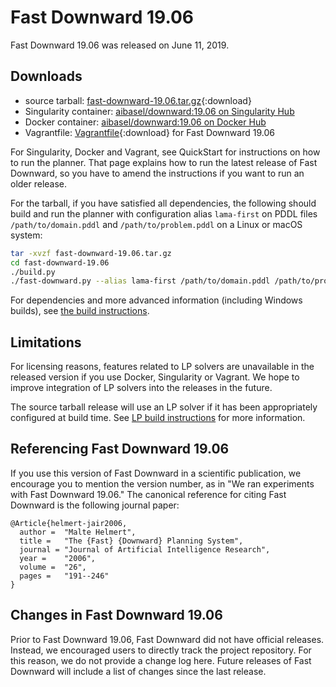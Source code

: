 # Fast Downward 19.06

Fast Downward 19.06 was released on June 11, 2019.

## Downloads

 * source tarball: [fast-downward-19.06.tar.gz](../files/release19.06/fast-downward-19.06.tar.gz){:download}
 * Singularity container: [aibasel/downward:19.06 on Singularity Hub](https://www.singularity-hub.org/collections/3944)
 * Docker container: [aibasel/downward:19.06 on Docker Hub](https://hub.docker.com/r/aibasel/downward)
 * Vagrantfile: [Vagrantfile](../files/release19.06/Vagrantfile){:download} for Fast Downward 19.06

For Singularity, Docker and Vagrant, see QuickStart for instructions on how to run the planner. That page explains how to run the latest release of Fast Downward, so you have to amend the instructions if you want to run an older release.

For the tarball, if you have satisfied all dependencies, the following should build and run the planner with configuration alias `lama-first` on PDDL files `/path/to/domain.pddl` and `/path/to/problem.pddl` on a Linux or macOS system:

``` bash
tar -xvzf fast-downward-19.06.tar.gz
cd fast-downward-19.06
./build.py
./fast-downward.py --alias lama-first /path/to/domain.pddl /path/to/problem.pddl
```

For dependencies and more advanced information (including Windows builds), see [the build instructions](https://github.com/aibasel/downward/blob/main/BUILD.md).

## Limitations

For licensing reasons, features related to LP solvers are unavailable in the released version if you use Docker, Singularity or Vagrant. We hope to improve integration of LP solvers into the releases in the future.

The source tarball release will use an LP solver if it has been appropriately configured at build time.
See [LP build instructions](https://github.com/aibasel/downward/blob/main/BUILD.md#optional-linear-programming-solvers) for more information.

## Referencing Fast Downward 19.06

If you use this version of Fast Downward in a scientific publication, we encourage you to mention the version number, as in
"We ran experiments with Fast Downward 19.06." The canonical reference for citing Fast Downward is the following journal paper:

```
@Article{helmert-jair2006,
  author =  "Malte Helmert",
  title =   "The {Fast} {Downward} Planning System",
  journal = "Journal of Artificial Intelligence Research",
  year =    "2006",
  volume =  "26",
  pages =   "191--246"
}
```

## Changes in Fast Downward 19.06

Prior to Fast Downward 19.06, Fast Downward did not have official releases. Instead, we encouraged users to directly track the project repository. For this reason, we do not provide a change log here. Future releases of Fast Downward will include a list of changes since the last release.

